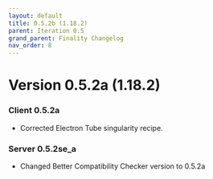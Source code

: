 ```yaml
---
layout: default
title: 0.5.2b (1.18.2)
parent: Iteration 0.5
grand_parent: Finality Changelog
nav_order: 8
---
```

# Version 0.5.2a (1.18.2)

### Client 0.5.2a 
* Corrected Electron Tube singularity recipe.

### Server 0.5.2se_a
* Changed Better Compatibility Checker version to 0.5.2a